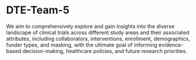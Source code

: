 # DTE-Team-5
We aim to comprehensively explore and gain insights into the diverse landscape of clinical trials across different study areas and their associated attributes, including collaborators, interventions, enrollment, demographics, funder types, and masking, with the ultimate goal of informing evidence-based decision-making, healthcare policies, and future research priorities.
